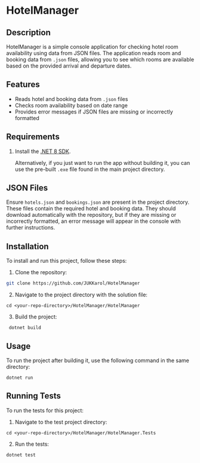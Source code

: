 # HotelManager

## Description
HotelManager is a simple console application for checking hotel room availability using data from JSON files. The application reads room and booking data from `.json` files, allowing you to see which rooms are available based on the provided arrival and departure dates.

## Features
- Reads hotel and booking data from `.json` files
- Checks room availability based on date range
- Provides error messages if JSON files are missing or incorrectly formatted

## Requirements
1. Install the [.NET 8 SDK](https://dotnet.microsoft.com/download/dotnet/8.0).

   Alternatively, if you just want to run the app without building it, you can use the pre-built `.exe` file found in the main project directory.

## JSON Files
Ensure `hotels.json` and `bookings.json` are present in the project directory. These files contain the required hotel and booking data. They should download automatically with the repository, but if they are missing or incorrectly formatted, an error message will appear in the console with further instructions.

## Installation
To install and run this project, follow these steps:

1. Clone the repository:
```bash
git clone https://github.com/JUKKarol/HotelManager
```

2. Navigate to the project directory with the solution file:

```
cd <your-repo-directory>/HotelManager/HotelManager
```

3. Build the project:
```
 dotnet build
```

 ## Usage
To run the project after building it, use the following command in the same directory:

```
dotnet run
```

## Running Tests
To run the tests for this project:

1. Navigate to the test project directory:
```
cd <your-repo-directory>/HotelManager/HotelManager.Tests
```

2. Run the tests:
```
dotnet test
```